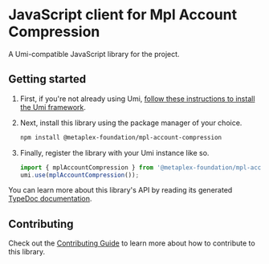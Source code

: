 # JavaScript client for Mpl Account Compression

A Umi-compatible JavaScript library for the project.

## Getting started

1. First, if you're not already using Umi, [follow these instructions to install the Umi framework](https://github.com/metaplex-foundation/umi/blob/main/docs/installation.md).
2. Next, install this library using the package manager of your choice.

   ```sh
   npm install @metaplex-foundation/mpl-account-compression
   ```

3. Finally, register the library with your Umi instance like so.

   ```ts
   import { mplAccountCompression } from '@metaplex-foundation/mpl-account-compression';
   umi.use(mplAccountCompression());
   ```

You can learn more about this library's API by reading its generated [TypeDoc documentation](https://mpl-account-compression-js-docs.vercel.app).

## Contributing

Check out the [Contributing Guide](./CONTRIBUTING.md) to learn more about how to contribute to this library.
